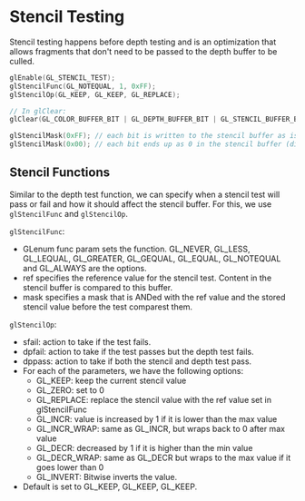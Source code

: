 # Stencil Testing

Stencil testing happens before depth testing and is an optimization that allows fragments that don't need to be passed to the depth buffer to be culled.

```c++
glEnable(GL_STENCIL_TEST);
glStencilFunc(GL_NOTEQUAL, 1, 0xFF);
glStencilOp(GL_KEEP, GL_KEEP, GL_REPLACE);

// In glClear:
glClear(GL_COLOR_BUFFER_BIT | GL_DEPTH_BUFFER_BIT | GL_STENCIL_BUFFER_BIT);

glStencilMask(0xFF); // each bit is written to the stencil buffer as is, OR
glStencilMask(0x00); // each bit ends up as 0 in the stencil buffer (disabling writes)
```

## Stencil Functions

Similar to the depth test function, we can specify when a stencil test will pass or fail and how it should affect the stencil buffer. For this, we use `glStencilFunc` and `glStencilOp`.

`glStencilFunc`:
* GLenum func param sets the function. GL_NEVER, GL_LESS, GL_LEQUAL, GL_GREATER, GL_GEQUAL, GL_EQUAL, GL_NOTEQUAL and GL_ALWAYS are the options.
* ref specifies the reference value for the stencil test. Content in the stencil buffer is compared to this buffer.
* mask specifies a mask that is ANDed with the ref value and the stored stencil value before the test comparest them.

`glStencilOp`:
* sfail: action to take if the test fails.
* dpfail: action to take if the test passes but the depth test fails.
* dppass: action to take if both the stencil and depth test pass.
* For each of the parameters, we have the following options:
  * GL_KEEP: keep the current stencil value
  * GL_ZERO: set to 0
  * GL_REPLACE: replace the stencil value with the ref value set in glStencilFunc
  * GL_INCR: value is increased by 1 if it is lower than the max value
  * GL_INCR_WRAP: same as GL_INCR, but wraps back to 0 after max value
  * GL_DECR: decreased by 1 if it is higher than the min value
  * GL_DECR_WRAP: same as GL_DECR but wraps to the max value if it goes lower than 0
  * GL_INVERT: Bitwise inverts the value.
* Default is set to GL_KEEP, GL_KEEP, GL_KEEP.

